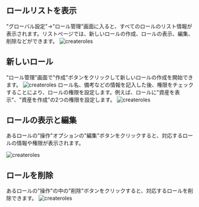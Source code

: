 ## ロールリストを表示
"グローバル設定"→"ロール管理"画面に入ると、すべてのロールのリスト情報が表示されます。リストページでは、新しいロールの作成、ロールの表示、編集、削除などができます。
![createroles](https://docimages.blob.core.chinacloudapi.cn/images/Console/roles/rolelist1.png)
## 新しいロール
"ロール管理"画面で"作成"ボタンをクリックして新しいロールの作成を開始できます。
![createroles](https://docimages.blob.core.chinacloudapi.cn/images/Console/roles/V3role1.png)
ロール名、備考などの情報を記入した後、権限をチェックすることにより、ロールの権限を設定します。例えば、ロールに"資産を表示"、"資産を作成"の2つの権限を設定します。
![createroles](https://docimages.blob.core.chinacloudapi.cn/images/Console/roles/V3role2.png)

## ロールの表示と編集
あるロールの"操作"オプションの"編集"ボタンをクリックすると、対応するロールの情報や権限が表示されます。

![createroles](https://docimages.blob.core.chinacloudapi.cn/images/Console/roles/V3role4.png)

## ロールを削除
あるロールの"操作"の中の"削除"ボタンをクリックすると、対応するロールを削除できます。
![createroles](https://docimages.blob.core.chinacloudapi.cn/images/Console/roles/V3deleterole.png)
